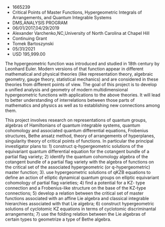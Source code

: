 
* 1665239
* Critical Points of Master Functions, Hypergeometric Integrals of Arrangements, and Quantum Integrable Systems
* DMS,ANALYSIS PROGRAM
* 06/01/2017,04/29/2019
* Alexander Varchenko,NC,University of North Carolina at Chapel Hill
* Continuing Grant
* Tomek Bartoszynski
* 05/31/2021
* USD 195,999.00

The hypergeometric function was introduced and studied in 18th century by
Leonhard Euler. Modern versions of that function appear in different
mathematical and physical theories (like representation theory, algebraic
geometry, gauge theory, statistical mechanics) and are considered in these
theories from different points of view. The goal of this project is to develop a
unified analysis and geometry of modern multidimensional hypergeometric
functions with applications to the above theories. It will lead to better
understanding of interrelations between those parts of mathematics and physics
as well as to establishing new connections among them.

This project involves research on representations of quantum groups, algebras of
Hamiltonians of quantum integrable systems, quantum cohomology and associated
quantum differential equations, Frobenius structures, Bethe ansatz method,
theory of arrangements of hyperplanes, singularity theory of critical points of
functions. In particular the principal investigator plans to: 1) construct
q-hypergeometric solutions of the equivariant quantum differential equation for
the cotangent bundle of a partial flag variety; 2) identify the quantum
cohomology algebra of the cotangent bundle of a partial flag variety with the
algebra of functions on the critical set of the associated hypergeometric (or
q-hypergeometric) master function; 3). use hypergeometric solutions of qKZB
equations to define an action of elliptic dynamical quantum groups on elliptic
equivariant cohomology of partial flag varieties; 4) find a potential for a KZ-
type connection and a Frobenius-like structure on the base of the KZ-type
connections; 5) develop a relation between the critical set of master functions
associated with an affine Lie algebra and classical integrable hierarchies
associated with that Lie algebra; 6) construct hypergeometric solutions of
cyclotomic KZ equations in terms of cyclotomic discriminantal arrangements; 7)
use the folding relation between the Lie algebras of certain types to geometrize
a type of Bethe algebra.
